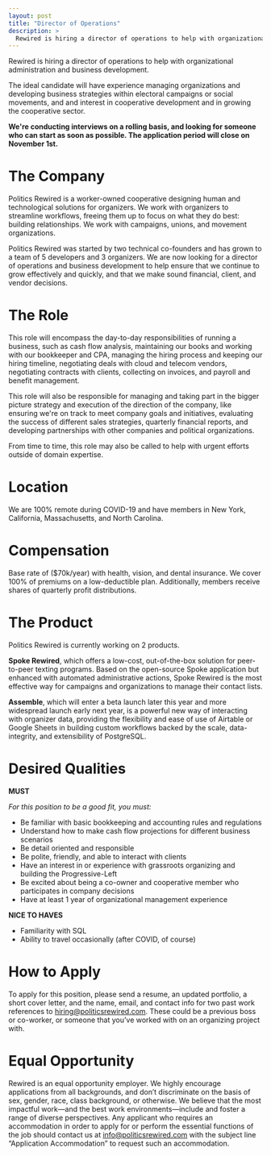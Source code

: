 ```yaml
---
layout: post
title: "Director of Operations"
description: >
  Rewired is hiring a director of operations to help with organizational administration and business development.
---
```


Rewired is hiring a director of operations to help with organizational administration and business development.

The ideal candidate will have experience managing organizations and developing business strategies within electoral campaigns or social movements, and and interest in cooperative development and in growing the cooperative sector.

**We're conducting interviews on a rolling basis, and looking for someone who can start as soon as possible. The application period will close on November 1st.**

# The Company

Politics Rewired is a worker-owned cooperative designing human and technological solutions for organizers. We work with organizers to streamline workflows, freeing them up to focus on what they do best: building relationships. We work with campaigns, unions, and movement organizations.

Politics Rewired was started by two technical co-founders and has grown to a team of 5 developers and 3 organizers. We are now looking for a director of operations and business development to help ensure that we continue to grow effectively and quickly, and that we make sound financial, client, and vendor decisions.

# The Role

This role will encompass the day-to-day responsibilities of running a business, such as cash flow analysis, maintaining our books and working with our bookkeeper and CPA, managing the hiring process and keeping our hiring timeline, negotiating deals with cloud and telecom vendors, negotiating contracts with clients, collecting on invoices, and payroll and benefit management.

This role will also be responsible for managing and taking part in the bigger picture strategy and execution of the direction of the company, like ensuring we're on track to meet company goals and initiatives, evaluating the success of different sales strategies, quarterly financial reports, and developing partnerships with other companies and political organizations.

From time to time, this role may also be called to help with urgent efforts outside of domain expertise.

# **Location**

We are 100% remote during COVID-19 and have members in New York, California, Massachusetts, and North Carolina.

# **Compensation**

Base rate of ($70k/year) with health, vision, and dental insurance. We cover 100% of premiums on a low-deductible plan. Additionally, members receive shares of quarterly profit distributions.

# The Product

Politics Rewired is currently working on 2 products.

**Spoke Rewired**, which offers a low-cost, out-of-the-box solution for peer-to-peer texting programs. Based on the open-source Spoke application but enhanced with automated administrative actions, Spoke Rewired is the most effective way for campaigns and organizations to manage their contact lists.

**Assemble**, which will enter a beta launch later this year and more widespread launch early next year, is a powerful new way of interacting with organizer data, providing the flexibility and ease of use of Airtable or Google Sheets in building custom workflows backed by the scale, data-integrity, and extensibility of PostgreSQL.

# Desired Qualities

**MUST**

_For this position to be a good fit, you must:_

- Be familiar with basic bookkeeping and accounting rules and regulations
- Understand how to make cash flow projections for different business scenarios
- Be detail oriented and responsible
- Be polite, friendly, and able to interact with clients
- Have an interest in or experience with grassroots organizing and building the Progressive-Left
- Be excited about being a co-owner and cooperative member who participates in company decisions
- Have at least 1 year of organizational management experience

**NICE TO HAVES**

- Familiarity with SQL
- Ability to travel occasionally (after COVID, of course)

# How to Apply

To apply for this position, please send a resume, an updated portfolio, a short cover letter, and the name, email, and contact info for two past work references to hiring@politicsrewired.com. These could be a previous boss or co-worker, or someone that you’ve worked with on an organizing project with.

# Equal Opportunity

Rewired is an equal opportunity employer. We highly encourage applications from all backgrounds, and don’t discriminate on the basis of sex, gender, race, class background, or otherwise. We believe that the most impactful work—and the best work environments—include and foster a range of diverse perspectives. Any applicant who requires an accommodation in order to apply for or perform the essential functions of the job should contact us at info@politicsrewired.com with the subject line “Application Accommodation” to request such an accommodation.
